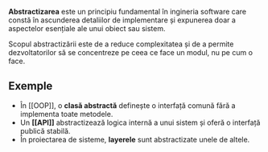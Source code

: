 **Abstractizarea** este un principiu fundamental în ingineria software care constă în ascunderea detaliilor de implementare și expunerea doar a aspectelor esențiale ale unui obiect sau sistem.

Scopul abstractizării este de a reduce complexitatea și de a permite dezvoltatorilor să se concentreze pe ceea ce face un modul, nu pe cum o face.

## Exemple

- În [[OOP]], o **clasă abstractă** definește o interfață comună fără a implementa toate metodele.
- Un **[[API]]** abstractizează logica internă a unui sistem și oferă o interfață publică stabilă.
- În proiectarea de sisteme, **layerele** sunt abstractizate unele de altele.